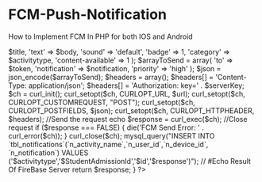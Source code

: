 # FCM-Push-Notification
How to Implement FCM In PHP for both IOS and Android


<?php

 function sendFCM($body, $title, $id, $StudentAdmissionId, $activitytype) {
        $url = "https://fcm.googleapis.com/fcm/send";
        $token = $id;
        $serverKey = 'AAAA8XYL2Y8:APA91bF1fsddfgffdssdsdfsdsdsda8zyWJTgs0OSeiRlk9WQqLwKn51VkMH_XSbpRuiCTU-Fdi2hoV8JY8ST7gCBQe4dlMFASDbr5Oci1bLmg9tyl5dlxyFDauWWCMItUNdFGWO_CWhpHwSIbvbqYwlCnoRd7ucB';
        $notification = array(
            'title' => $title,
            'text' => $body,
            'sound' => 'default',
            'badge' => 1,
            'category' => $activitytype,
            'content-available' => 1
        );
        $arrayToSend = array(
            'to' => $token,
            'notification' => $notification,
            'priority' => 'high'
        );
        $json = json_encode($arrayToSend);
        $headers = array();
        $headers[] = 'Content-Type: application/json';
        $headers[] = 'Authorization: key=' . $serverKey;
        $ch = curl_init();

        curl_setopt($ch, CURLOPT_URL, $url);
        curl_setopt($ch, CURLOPT_CUSTOMREQUEST, "POST");
        curl_setopt($ch, CURLOPT_POSTFIELDS, $json);
        curl_setopt($ch, CURLOPT_HTTPHEADER, $headers);
        //Send the request
        echo $response = curl_exec($ch);
        //Close request
        if ($response === FALSE) {
            die('FCM Send Error: ' . curl_error($ch));
        }
        curl_close($ch);
        mysql_query("INSERT INTO `tbl_notifications`(`n_activity_name`,`n_user_id`,`n_device_id`, `n_notification`) VALUES ('$activitytype','$StudentAdmissionId','$id','$response')");
        // #Echo Result Of FireBase Server
        return $response;
    }

?>
